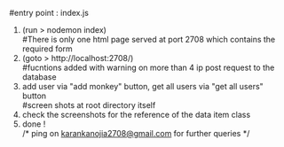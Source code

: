 #entry point : index.js <br />
1. (run > nodemon index) <br />
#There is only one html page served at port 2708 which contains the required form <br />
2. (goto > http://localhost:2708/) <br />
#fucntions added with warning on more than 4 ip post request to the database<br />
3. add user via "add monkey" button, get all users via "get all users" button <br />
#screen shots at root directory itself <br />
4. check the screenshots for the reference of the data item class <br />
5. done ! <br />
/*
ping on karankanojia2708@gmail.com for further queries 
*/
